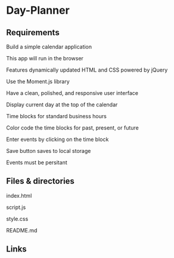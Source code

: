 # Day-Planner

   ## Requirements
   
   
Build a simple calendar application

This app will run in the browser

Features dynamically updated HTML and CSS powered by jQuery

Use the Moment.js library

Have a clean, polished, and responsive user interface

Display current day at the top of the calendar

Time blocks for standard business hours

Color code the time blocks for past, present, or future

Enter events by clicking on the time block

Save button saves to local storage

Events must be persitant


## Files & directories


index.html

script.js

style.css

README.md

## Links

